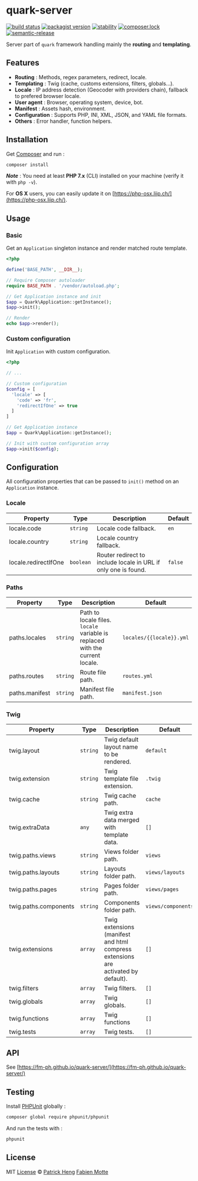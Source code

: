 # quark-server

[![build status][travis-image]][travis-url]
[![packagist version][packagist-image]][packagist-url]
[![stability][stability-image]][stability-url]
[![composer.lock][composer-lock-image]][packagist-url]
[![semantic-release][semantic-release-image]][semantic-release-url]

Server part of `quark` framework handling mainly the __routing__ and __templating__. 

## Features

- __Routing__ : Methods, regex parameters, redirect, locale.
- __Templating__ : Twig (cache, customs extensions, filters, globals...).
- __Locale__ : IP address detection (Geocoder with providers chain), fallback to prefered browser locale.
- __User agent__ : Browser, operating system, device, bot.
- __Manifest__ : Assets hash, environment.
- __Configuration__ : Supports PHP, INI, XML, JSON, and YAML file formats.
- __Others__ : Error handler, function helpers.

## Installation

Get [Composer](https://getcomposer.org/download/) and run :

```sh
composer install
```

___Note___ : You need at least __PHP 7.x__ (CLI) installed on your machine (verify it with `php -v`).

For __OS X__ users, you can easily update it on [https://php-osx.liip.ch/](https://php-osx.liip.ch/).

## Usage

### Basic

Get an `Application` singleton instance and render matched route template.

```php
<?php

define('BASE_PATH', __DIR__);

// Require Composer autoloader
require BASE_PATH . '/vendor/autoload.php';

// Get Application instance and init
$app = Quark\Application::getInstance();
$app->init();

// Render
echo $app->render();
```

### Custom configuration

Init `Application` with custom configuration.

```php
<?php

// ...

// Custom configuration
$config = [
  'locale' => [
    'code' => 'fr',
    'redirectIfOne' => true
  ]
]

// Get Application instance
$app = Quark\Application::getInstance();

// Init with custom configuration array
$app->init($config);
```

## Configuration

All configuration properties that can be passed to `init()` method on an `Application` instance.

### Locale

| Property              | Type      | Description                                                    | Default |
| --------------------- | --------- | -------------------------------------------------------------- | ----------- |
| locale.code           | `string`  | Locale code fallback.                                          | `en`        |
| locale.country        | `string`  | Locale country fallback.                                       |             |
| locale.redirectIfOne  | `boolean` | Router redirect to include locale in URL if only one is found. | `false`     |

### Paths

| Property              | Type     | Description                                                                  | Default                  |
| --------------------- | -------- | ---------------------------------------------------------------------------- | ------------------------ |
| paths.locales         | `string` | Path to locale files. `locale` variable is replaced with the current locale. | `locales/{{locale}}.yml` |
| paths.routes          | `string` | Route file path.                                                             | `routes.yml`             |
| paths.manifest        | `string` | Manifest file path.                                                          | `manifest.json`          |

### Twig

| Property              | Type      | Description                                                                       | Default            |
| --------------------- | --------- | --------------------------------------------------------------------------------- | ------------------ |
| twig.layout           | `string`  | Twig default layout name to be rendered.                                          | `default`          |
| twig.extension        | `string`  | Twig template file extension.                                                     | `.twig`            |
| twig.cache            | `string`  | Twig cache path.                                                                  | `cache`            |
| twig.extraData        | `any`     | Twig extra data merged with template data.                                        | `[]`               |
| twig.paths.views      | `string`  | Views folder path.                                                                | `views`            |
| twig.paths.layouts    | `string`  | Layouts folder path.                                                              | `views/layouts`    |
| twig.paths.pages      | `string`  | Pages folder path.                                                                | `views/pages`      |
| twig.paths.components | `string`  | Components folder path.                                                           | `views/components` |
| twig.extensions       | `array`   | Twig extensions (manifest and html compress extensions are activated by default). | `[]`               |
| twig.filters          | `array`   | Twig filters.                                                                     | `[]`               |
| twig.globals          | `array`   | Twig globals.                                                                     | `[]`               |
| twig.functions        | `array`   | Twig functions                                                                    | `[]`               |
| twig.tests            | `array`   | Twig tests.                                                                       | `[]`               |

## API

See [https://fm-ph.github.io/quark-server/](https://fm-ph.github.io/quark-server/)

## Testing

Install [PHPUnit](https://phpunit.de/) globally :

```sh
composer global require phpunit/phpunit
```

And run the tests with :

```sh
phpunit
```

## License

MIT [License](LICENSE.md) © [Patrick Heng](http://hengpatrick.fr/) [Fabien Motte](http://fabienmotte.com/) 

[travis-image]: https://img.shields.io/travis/fm-ph/quark-server/master.svg?style=flat-square
[travis-url]: http://travis-ci.org/fm-ph/quark-server
[packagist-image]: https://img.shields.io/packagist/v/fm_ph/quark.svg?style=flat-square
[packagist-url]: https://packagist.org/packages/fm_ph/quark
[stability-image]: https://img.shields.io/badge/stability-stable-brightgreen.svg?style=flat-square
[stability-url]: https://nodejs.org/api/documentation.html#documentation_stability_index
[composer-lock-image]: https://img.shields.io/badge/.lock-commited-e10079.svg?style=flat-square
[semantic-release-image]: https://img.shields.io/badge/%20%20%F0%9F%93%A6%F0%9F%9A%80-semantic--release-e10079.svg?style=flat-square
[semantic-release-url]: https://github.com/semantic-release/semantic-release
